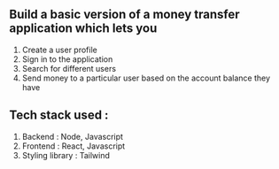 
## Build a basic version of a money transfer application which lets you </br>
 1. Create a user profile </br>
 2. Sign in to the application </br>
 3. Search for different users </br>
 4. Send money to a particular user based on the account balance they have </br>


## Tech stack used : </br>

1. Backend : Node, Javascript </br>
2. Frontend : React, Javascript </br>
3. Styling library : Tailwind </br>

